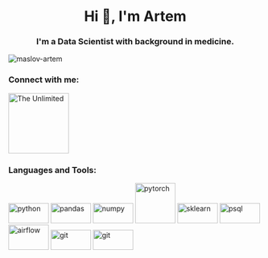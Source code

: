 <h1 align="center">Hi 👋, I'm Artem</h1>
<h3 align="center">I'm a Data Scientist with background in medicine.</h3>

<p align="left"> <img src="https://komarev.com/ghpvc/?username=maslov-artem&label=Profile%20views&color=0e75b6&style=flat" alt="maslov-artem" /> </p>

<h3 align="left">Connect with me:</h3>
<a href="https://t.me/Maslov_Artem94" target="_blank">
 <img src="https://img.shields.io/badge/Telegram-2CA5E0?style=for-the-badge&logo=telegram&logoColor=white" alt="The Unlimited" width="120"/>
</a>
<p align="left">
</p>


<h3 align="left">Languages and Tools:</h3>
<p align="left"> <a href="https://www.python.org/" target="_blank" rel="noreferrer"> <img src="https://img.shields.io/badge/Python-FFD43B?style=for-the-badge&logo=python&logoColor=blue" alt="python" width="80" height="40"/></a>
<a href="https://pandas.pydata.org/docs/user_guide/10min.html" target="_blank" rel="noreferrer"> <img src="https://img.shields.io/badge/Pandas-2C2D72?style=for-the-badge&logo=pandas&logoColor=white" alt="pandas" width="80" height="40"/></a>
<a href="https://numpy.org/doc/stable/user/absolute_beginners.html" target="_blank" rel="noreferrer"> <img src="https://img.shields.io/badge/Numpy-777BB4?style=for-the-badge&logo=numpy&logoColor=white" alt="numpy" width="80" height="40"/></a>
<a href="https://pytorch.org/tutorials/" target="_blank" rel="noreferrer"> <img src="https://img.shields.io/badge/PyTorch-EE4C2C?style=for-the-badge&logo=pytorch&logoColor=white" alt="pytorch" width="80" height4050"/></a>
<a href="https://scikit-learn.org/stable/user_guide.html" target="_blank" rel="noreferrer"> <img src="https://img.shields.io/badge/scikit_learn-F7931E?style=for-the-badge&logo=scikit-learn&logoColor=white" alt="sklearn" width="80" height="40"/></a>
<a href="https://www.postgresql.org/about/" target="_blank" rel="noreferrer"> <img src="https://img.shields.io/badge/PostgreSQL-316192?style=for-the-badge&logo=postgresql&logoColor=white" alt="psql" width="80" height="40"/></a>
<a href="https://airflow.apache.org/docs/apache-airflow/stable/index.html" target="_blank" rel="noreferrer"> <img src="https://img.shields.io/badge/Airflow-017CEE?style=for-the-badge&logo=Apache%20Airflow&logoColor=white" alt="airflow" width="80" height="50"/></a>
<a href="https://git-scm.com/docs/gittutorial" target="_blank" rel="noreferrer"> <img src="https://img.shields.io/badge/GIT-E44C30?style=for-the-badge&logo=git&logoColor=white" alt="git" width="80" height="40"/></a>
<a href="https://www.gnu.org/software/bash/manual/bash.html" target="_blank" rel="noreferrer"> <img src="https://img.shields.io/badge/GNU%20Bash-4EAA25?style=for-the-badge&logo=GNU%20Bash&logoColor=white" alt="git" width="80" height="40"/></a>
</p>
<!-- ![https://www.python.org/](https://img.shields.io/badge/Python-FFD43B?style=for-the-badge&logo=python&logoColor=blue)  -->
<!-- ![https://pandas.pydata.org/docs/user_guide/10min.html](https://img.shields.io/badge/Pandas-2C2D72?style=for-the-badge&logo=pandas&logoColor=white) -->
<!-- ![https://numpy.org/doc/stable/user/absolute_beginners.html](https://img.shields.io/badge/Numpy-777BB4?style=for-the-badge&logo=numpy&logoColor=white)  -->
<!-- ![https://pytorch.org/tutorials/](https://img.shields.io/badge/PyTorch-EE4C2C?style=for-the-badge&logo=pytorch&logoColor=white) -->
<!-- ![https://scikit-learn.org/stable/user_guide.html](https://img.shields.io/badge/scikit_learn-F7931E?style=for-the-badge&logo=scikit-learn&logoColor=white) -->
<!-- ![https://www.postgresql.org/about/](https://img.shields.io/badge/PostgreSQL-316192?style=for-the-badge&logo=postgresql&logoColor=white)
![https://airflow.apache.org/docs/apache-airflow/stable/index.html](https://img.shields.io/badge/Airflow-017CEE?style=for-the-badge&logo=Apache%20Airflow&logoColor=white)
![https://git-scm.com/docs/gittutorial](https://img.shields.io/badge/GIT-E44C30?style=for-the-badge&logo=git&logoColor=white)
![https://www.gnu.org/software/bash/manual/bash.html](https://img.shields.io/badge/GNU%20Bash-4EAA25?style=for-the-badge&logo=GNU%20Bash&logoColor=white)
 -->
